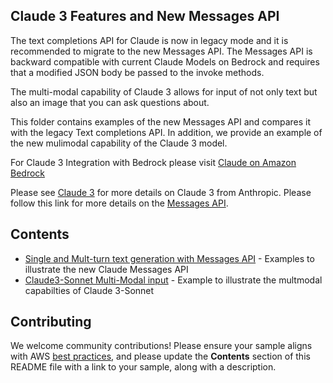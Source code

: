 ## Claude 3 Features and New Messages API

The text completions API for Claude is now in legacy mode and it is recommended to migrate to 
the new Messages API. The Messages API is backward compatible with current Claude Models on Bedrock and requires that a modified JSON body be passed to the invoke methods.

The multi-modal capability of Claude 3 allows for input of not only text but also an image that you can 
ask questions about.

This folder contains examples of the new Messages API and compares it with the legacy Text completions API. In addition, we provide an example of the new mulimodal capability of the Claude 3 model.

For Claude 3 Integration with Bedrock please visit [Claude on Amazon Bedrock](https://docs.aws.amazon.com/bedrock/latest/userguide/model-parameters-claude.html)

Please see [Claude 3](https://www.anthropic.com/news/claude-3-family) for more details on Claude 3 from Anthropic. Please follow this link for more details on the [Messages API](https://docs.anthropic.com/claude/reference/messages_post).


## Contents

- [Single and Mult-turn text generation with Messages API](./Claude-MessagesAPI-Examples.ipynb) - Examples to illustrate the new Claude Messages API
- [Claude3-Sonnet Multi-Modal input](./Claude3-Sonnet-Multimodal-Example.ipynb) - Example to illustrate the multmodal capabilties of Claude 3-Sonnet



## Contributing

We welcome community contributions! Please ensure your sample aligns with AWS [best practices](https://aws.amazon.com/architecture/well-architected/), and please update the **Contents** section of this README file with a link to your sample, along with a description.